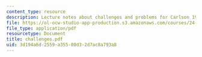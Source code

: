 ```yaml
---
content_type: resource
description: Lecture notes about challenges and problems for Carlson 1977.
file: https://ol-ocw-studio-app-production.s3.amazonaws.com/courses/24-921-special-topics-in-linguistics-genericity-spring-2007/3d194a6d2559a35580d32d7ac8a793a8_challenges.pdf
file_type: application/pdf
resourcetype: Document
title: challenges.pdf
uid: 3d194a6d-2559-a355-80d3-2d7ac8a793a8
---
```

